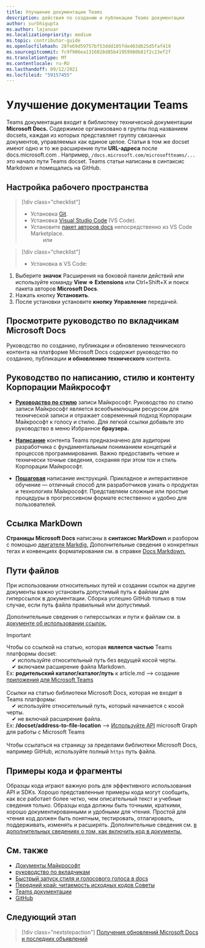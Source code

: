 ```yaml
---
title: Улучшение документации Teams
description: действия по созданию и публикации Teams документации
author: surbhigupta
ms.author: lajanuar
ms.localizationpriority: medium
ms.topic: contributor-guide
ms.openlocfilehash: 28fe69d59757bf53ddd105fde403d625d5faf419
ms.sourcegitcommit: fc9f906ea1316028d85b41959980b81f2c23ef2f
ms.translationtype: MT
ms.contentlocale: ru-RU
ms.lasthandoff: 09/12/2021
ms.locfileid: "59157455"
---
```

# <a name="contribute-to-teams-documentation"></a>Улучшение документации Teams

Teams документация входит в библиотеку технической документации **Microsoft Docs.** Содержимое организовано в группы под названием docsets, каждая из которых представляет группу связанных документов, управляемых как единое целое. Статьи в том же docset имеют одно и то же расширение пути **URL-адреса** после docs.microsoft.com . Например, `/docs.microsoft.com/microsoftteams/...` это начало пути Teams docset. Teams статьи написаны в синтаксис Markdown и помещались на GitHub.

## <a name="set-up-your-workspace"></a>Настройка рабочего пространства

> [!div class="checklist"]
>
> * Установка [Git](https://git-scm.com/book/en/v2/Getting-Started-Installing-Git).
> * Установка [Visual Studio Code](https://code.visualstudio.com/) (VS Code).
> * Установите [пакет авторов docs](https://marketplace.visualstudio.com/items?itemName=docsmsft.docs-authoring-pack) непосредственно из VS Code Marketplace.
<br>&emsp;&emsp; или

> [!div class="checklist"]
>
> * Установка в VS Code:

   1. Выберите **значок** Расширения на боковой панели действий или используйте команду **View => Extensions** или Ctrl+Shift+X и поиск пакета авторов **Microsoft Docs**.
   1. Нажать кнопку **Установить**.
   1. После установки установите **кнопку** **Управление** передачей.

## <a name="review-the-microsoft-docs-contributors-guide"></a>Просмотрите руководство по вкладчикам Microsoft Docs

Руководство по созданию, публикации и обновлению технического контента на платформе Microsoft Docs содержит руководство по созданию, публикации **и обновлению технического** контента. 

## <a name="microsoft-writing-style-and-content-guides"></a>Руководство по написанию, стилю и контенту Корпорации Майкрософт

* **[Руководство по стилю](/style-guide/welcome)** записи Майкрософт. Руководство по стилю записи Майкрософт является всеобъемлющим ресурсом для технической записи и отражает современный подход Корпорации Майкрософт к голосу и стилю. Для легкой ссылки добавьте это руководство в меню Избранное **браузера.**

* **[Написание](/style-guide/developer-content/)** контента Teams предназначено для аудитории разработчика с фундаментальным пониманием концепций и процессов программирования. Важно предоставить четкие и технически точные сведения, сохраняя при этом тон и стиль Корпорации Майкрософт.

* **[Пошаговая](/style-guide/procedures-instructions/writing-step-by-step-instructions)** написание инструкций. Прикладное и интерактивное обучение — отличный способ для разработчиков узнать о продуктах и технологиях Майкрософт. Представляем сложные или простые процедуры в прогрессивном формате естественно и удобно для пользователей.

## <a name="markdown-reference"></a>Ссылка MarkDown

**Страницы Microsoft Docs** написаны в **синтаксис MarkDown** и разбором с помощью [двигателя Markdig.](https://github.com/lunet-io/markdig) Дополнительные сведения о конкретных тегах и конвенциях форматирования см. в справке [Docs Markdown.](/contribute/markdown-reference)

## <a name="file-paths"></a>Пути файлов

При использовании относительных путей и создании ссылок на другие документы важно установить допустимый путь к файлам для гиперссылок в документации. Сборка успешно GitHub только в том случае, если путь файла правильный или допустимый.
 
Дополнительные сведения о гиперссылках и пути к файлам см. в [документе об использовании ссылок.](/contribute/how-to-write-links)

> [!IMPORTANT]
> Чтобы со ссылкой на статью, которая **является частью** Teams платформы docset:<br>
> &emsp;&#x2714; используйте относительный путь без ведущей косой черты.<br>
> &emsp;&#x2714; включаем расширение файла Markdown.<br>
>Ex: **родительский каталог/каталог/путь** к article.md —> создание [приложения для Microsoft Teams](../concepts/building-an-app.md) <br><br>
> Ссылки на статью библиотеки  Microsoft Docs, которая не входит в Teams платформы:<br>
> &emsp;&#x2714; используйте относительный путь, который начинается с косой черты.<br>
> &emsp;&#x2714; не включай расширение файла. <br> Ex: **/docset/address-to-file-location** —> [Используйте API](/graph/api/resources/teams-api-overview) microsoft Graph для работы с Microsoft Teams<br><br>
> Чтобы ссылаться на страницу за пределами библиотеки Microsoft Docs, например GitHub, используйте полный `https` путь файла.<br>

## <a name="code-samples-and-snippets"></a>Примеры кода и фрагменты

Образцы кода играют важную роль для эффективного использования API и SDKs. Хорошо представленные примеры кода могут сообщить, как все работает более четко, чем описательный текст и учебные сведения только. Образцы кода должны быть точными, краткими, хорошо документированными и удобными для чтения. Простой для чтения код должен быть понятным, тестировать, отлагировать, поддерживать, изменять и расширять. Дополнительные сведения см. [в дополнительных сведениях о том, как включить код в документы.](/contribute/code-in-docs)

## <a name="see-also"></a>См. также

* [Документы Майкрософт](/)
* [руководство по вкладчикам](/contribute)
* [Быстрый запуск стиля и голосового голоса в docs](/contribute/style-quick-start)
* [Передний край: читаемость исходных кодов Советы](/archive/msdn-magazine/2014/october/cutting-edge-source-code-readability-tips)
* [Teams документации](/microsoftteams/platform/overview)
* [GitHub](https://github.com/MicrosoftDocs/msteams-docs/tree/master/msteams-platform)


## <a name="next-step"></a>Следующий этап

> [!div class="nextstepaction"]
> [Получения обновлений Microsoft Docs и последних объявлений](/teamblog)
